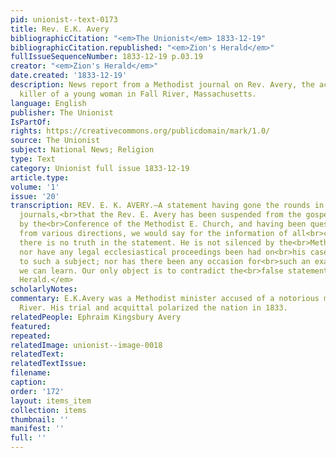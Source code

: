 ```yaml
---
pid: unionist--text-0173
title: Rev. E.K. Avery
bibliographicCitation: "<em>The Unionist</em> 1833-12-19"
bibliographicCitation.republished: "<em>Zion's Herald</em>"
fullIssueSequenceNumber: 1833-12-19 p.03.19
creator: "<em>Zion's Herald</em>"
date.created: '1833-12-19'
description: News report from a Methodist journal on Rev. Avery, the acquited accused
  killer of a young woman in Fall River, Massachusetts.
language: English
publisher: The Unionist
IsPartOf: 
rights: https://creativecommons.org/publicdomain/mark/1.0/
source: The Unionist
subject: National News; Religion
type: Text
category: Unionist full issue 1833-12-19
article.type: 
volume: '1'
issue: '20'
transcription: REV. E. K. AVERY.—A statement having gone the rounds in certain public
  journals,<br>that the Rev. E. Avery has been suspended from the gospel ministry
  by the<br>Conference of the Methodist E. Church, and having been questioned on this<br>subject
  from various directions, we would say for the information of all<br>concerned, that
  there is no truth in the statement. He is not silenced by the<br>Methodist Conference,
  nor have any legal ecclesiastical proceedings been had on<br>his case in reference
  to such a subject; nor has there been any occasion for<br>such an examination that
  we can learn. Our only object is to contradict the<br>false statement above mentioned.—<br><em>Zion’s
  Herald.</em>
scholarlyNotes: 
commentary: E.K.Avery was a Methodist minister accused of a notorious murder in Fall
  River. His trial and acquittal polarized the nation in 1833.
relatedPeople: Ephraim Kingsbury Avery
featured: 
repeated: 
relatedImage: unionist--image-0018
relatedText: 
relatedTextIssue: 
filename: 
caption: 
order: '172'
layout: items_item
collection: items
thumbnail: ''
manifest: ''
full: ''
---
```

